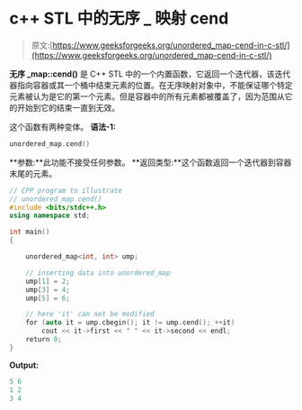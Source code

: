 # c++ STL 中的无序 _ 映射 cend

> 原文:[https://www.geeksforgeeks.org/unordered_map-cend-in-c-stl/](https://www.geeksforgeeks.org/unordered_map-cend-in-c-stl/)

**无序 _map::cend()** 是 C++ STL 中的一个内置函数，它返回一个迭代器，该迭代器指向容器或其一个桶中结束元素的位置。在无序映射对象中，不能保证哪个特定元素被认为是它的第一个元素。但是容器中的所有元素都被覆盖了，因为范围从它的开始到它的结束一直到无效。

这个函数有两种变体。
**语法-1:**

```cpp
unordered_map.cend()

```

**参数:**此功能不接受任何参数。
**返回类型:**这个函数返回一个迭代器到容器末尾的元素。

```cpp
// CPP program to illustrate
// unordered_map cend()
#include <bits/stdc++.h>
using namespace std;

int main()
{

    unordered_map<int, int> ump;

    // inserting data into unordered_map
    ump[1] = 2;
    ump[3] = 4;
    ump[5] = 6;

    // here 'it' can not be modified
    for (auto it = ump.cbegin(); it != ump.cend(); ++it)
        cout << it->first << " " << it->second << endl;
    return 0;
}
```

**Output:**

```cpp
5 6
1 2
3 4

```